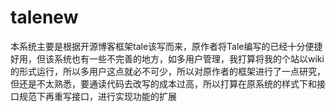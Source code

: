 # talenew
本系统主要是根据开源博客框架tale该写而来，原作者将Tale编写的已经十分便捷好用，但该系统也有一些不完善的地方，如多用户管理，我打算将我的个站以wiki的形式运行，所以多用户这点就必不可少，所以对原作者的框架进行了一点研究，但还是不太熟悉，要通读代码去改写的成本过高，所以打算在原系统的样式下和接口规范下再重写接口，进行实现功能的扩展
